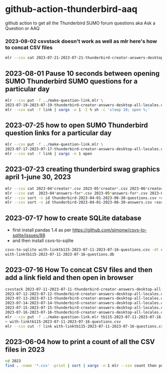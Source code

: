 # github-action-thunderbird-aaq
github action to get all the Thunderbird SUMO forum questions aka Ask a Question or AAQ

### 2023-08-02 csvstack doesn't work as well as mlr here's how to concat CSV files
```bash
mlr --csv cat 2023-07-21-2023-07-21-thunderbird-creator-answers-desktop-all-locales.csv 2023-07-22-2023-07-22-thunderbird-creator-answers-desktop-all-locales.csv 2023-07-23-2023-07-23-thunderbird-creator-answers-desktop-all-locales.csv 2023-07-24-2023-07-24-thunderbird-creator-answers-desktop-all-locales.csv > thunderbird-2023-07-21-2023-07-24-questions.csv
```
## 2023-08-01 Pause 10 seconds between opening SUMO Thunderbird SUMO questions for a particular day
```bash
mlr --csv put -f ../make-question-link.mlr \                               
2023-07-19-2023-07-19-thunderbird-creator-answers-desktop-all-locales.csv | \
mlr --csv cut -f link | xargs -n 1 -I % sh -c 'sleep 10; open %;'
```
## 2023-07-25 how to open SUMO Thunderbird question links for a particular day
```bash
mlr --csv put -f ../make-question-link.mlr \
2023-07-17-2023-07-17-thunderbird-creator-answers-desktop-all-locales.csv | \
mlr --csv cut -f link | xargs -n 1 open
```

## 2023-07-23 creating thunderbird swag graphics april 1-june 30, 2023
```bash
mlr --csv cat 2023-04*creator*.csv 2023-05*creator*.csv 2023-06*creator*.csv >thunderbird-2023-04-01-2023-06-30-questions.csv
mlr --csv cat  2023-04*answers-for*.csv 2023-05*answers-for*.csv 2023-06*answers-for*.csv  > thunderbird-2023-04-01-2023-06-30-answers.csv
mlr --csv sort -n id thunderbird-2023-04-01-2023-06-30-questions.csv >sorted-by-id-thunderbird-2023-04-01-2023-06-30-questions.csv
mlr --csv sort -n id thunderbird-2023-04-01-2023-06-30-answers.csv >sorted-by-id-thunderbird-2023-04-01-2023-06-30-answers.csv
```
## 2023-07-17 how to create SQLite database

* first install pandas 1.4 as per https://github.com/simonw/csvs-to-sqlite/issues/88
* and then install csvs-to-sqlite

```bash
csvs-to-sqlite with-linktb115-2023-07-11-2023-07-16-questions.csv -dt created -dt updated \
with-linktb115-2023-07-11-2023-07-16-questions.db
```
## 2023-07-16 How To concat CSV files and then add a link field and then open in browser

```bash
csvstack 2023-07-11-2023-07-11-thunderbird-creator-answers-desktop-all-locales.csv \
2023-07-12-2023-07-12-thunderbird-creator-answers-desktop-all-locales.csv \
2023-07-13-2023-07-13-thunderbird-creator-answers-desktop-all-locales.csv \
2023-07-14-2023-07-14-thunderbird-creator-answers-desktop-all-locales.csv \
2023-07-15-2023-07-15-thunderbird-creator-answers-desktop-all-locales.csv \
2023-07-16-2023-07-16-thunderbird-creator-answers-desktop-all-locales.csv > tb115-2023-07-11-2023-07-16-questions.csv
mlr --csv put -f ../make-question-link.mlr tb115-2023-07-11-2023-07-16-questions.csv \
> with-linktb115-2023-07-11-2023-07-16-questions.csv
mlr --csv cut -f link with-linktb115-2023-07-11-2023-07-16-questions.csv | xargs -n 1 open
```
## 2023-06-04 how to print a count of all the CSV files in 2023

```bash
cd 2023
find . -name '*.csv' -print | sort | xargs -n 1 mlr --csv count then put 'print FILENAME'
```

